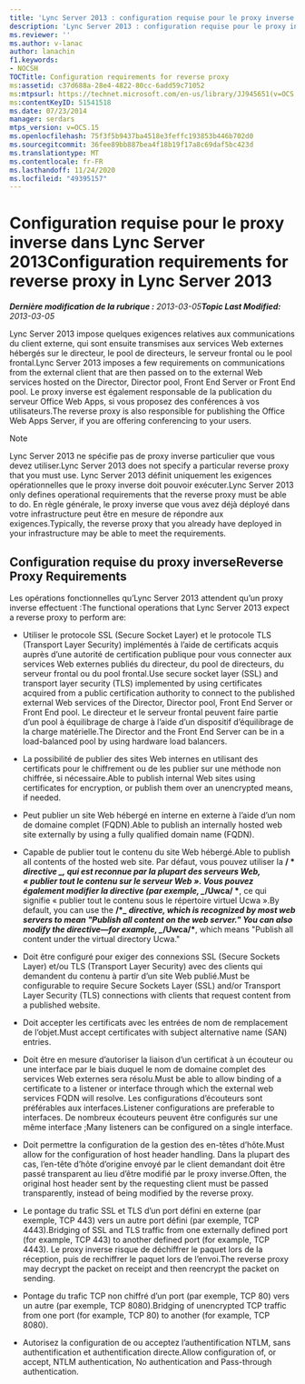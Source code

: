 ```yaml
---
title: 'Lync Server 2013 : configuration requise pour le proxy inverse'
description: 'Lync Server 2013 : configuration requise pour le proxy inverse.'
ms.reviewer: ''
ms.author: v-lanac
author: lanachin
f1.keywords:
- NOCSH
TOCTitle: Configuration requirements for reverse proxy
ms:assetid: c37d688a-28e4-4822-80cc-6add59c71052
ms:mtpsurl: https://technet.microsoft.com/en-us/library/JJ945651(v=OCS.15)
ms:contentKeyID: 51541518
ms.date: 07/23/2014
manager: serdars
mtps_version: v=OCS.15
ms.openlocfilehash: 75f3f5b9437ba4518e3feffc193853b446b702d0
ms.sourcegitcommit: 36fee89bb887bea4f18b19f17a8c69daf5bc423d
ms.translationtype: MT
ms.contentlocale: fr-FR
ms.lasthandoff: 11/24/2020
ms.locfileid: "49395157"
---
```

# <a name="configuration-requirements-for-reverse-proxy-in-lync-server-2013"></a><span data-ttu-id="97551-103">Configuration requise pour le proxy inverse dans Lync Server 2013</span><span class="sxs-lookup"><span data-stu-id="97551-103">Configuration requirements for reverse proxy in Lync Server 2013</span></span>

<div data-xmlns="http://www.w3.org/1999/xhtml">

<div class="topic" data-xmlns="http://www.w3.org/1999/xhtml" data-msxsl="urn:schemas-microsoft-com:xslt" data-cs="https://msdn.microsoft.com/">

<div data-asp="https://msdn2.microsoft.com/asp">



</div>

<div id="mainSection">

<div id="mainBody"><span data-ttu-id="97551-104">

<span> </span></span><span class="sxs-lookup"><span data-stu-id="97551-104">

<span> </span></span></span>

<span data-ttu-id="97551-105">_**Dernière modification de la rubrique :** 2013-03-05_</span><span class="sxs-lookup"><span data-stu-id="97551-105">_**Topic Last Modified:** 2013-03-05_</span></span>

<span data-ttu-id="97551-106">Lync Server 2013 impose quelques exigences relatives aux communications du client externe, qui sont ensuite transmises aux services Web externes hébergés sur le directeur, le pool de directeurs, le serveur frontal ou le pool frontal.</span><span class="sxs-lookup"><span data-stu-id="97551-106">Lync Server 2013 imposes a few requirements on communications from the external client that are then passed on to the external Web services hosted on the Director, Director pool, Front End Server or Front End pool.</span></span> <span data-ttu-id="97551-107">Le proxy inverse est également responsable de la publication du serveur Office Web Apps, si vous proposez des conférences à vos utilisateurs.</span><span class="sxs-lookup"><span data-stu-id="97551-107">The reverse proxy is also responsible for publishing the Office Web Apps Server, if you are offering conferencing to your users.</span></span>

<div>


> [!NOTE]  
> <span data-ttu-id="97551-108">Lync Server 2013 ne spécifie pas de proxy inverse particulier que vous devez utiliser.</span><span class="sxs-lookup"><span data-stu-id="97551-108">Lync Server 2013 does not specify a particular reverse proxy that you must use.</span></span> <span data-ttu-id="97551-109">Lync Server 2013 définit uniquement les exigences opérationnelles que le proxy inverse doit pouvoir exécuter.</span><span class="sxs-lookup"><span data-stu-id="97551-109">Lync Server 2013 only defines operational requirements that the reverse proxy must be able to do.</span></span> <span data-ttu-id="97551-110">En règle générale, le proxy inverse que vous avez déjà déployé dans votre infrastructure peut être en mesure de répondre aux exigences.</span><span class="sxs-lookup"><span data-stu-id="97551-110">Typically, the reverse proxy that you already have deployed in your infrastructure may be able to meet the requirements.</span></span>



</div>

<div>

## <a name="reverse-proxy-requirements"></a><span data-ttu-id="97551-111">Configuration requise du proxy inverse</span><span class="sxs-lookup"><span data-stu-id="97551-111">Reverse Proxy Requirements</span></span>

<span data-ttu-id="97551-112">Les opérations fonctionnelles qu’Lync Server 2013 attendent qu’un proxy inverse effectuent :</span><span class="sxs-lookup"><span data-stu-id="97551-112">The functional operations that Lync Server 2013 expect a reverse proxy to perform are:</span></span>

  - <span data-ttu-id="97551-113">Utiliser le protocole SSL (Secure Socket Layer) et le protocole TLS (Transport Layer Security) implémentés à l’aide de certificats acquis auprès d’une autorité de certification publique pour vous connecter aux services Web externes publiés du directeur, du pool de directeurs, du serveur frontal ou du pool frontal.</span><span class="sxs-lookup"><span data-stu-id="97551-113">Use secure socket layer (SSL) and transport layer security (TLS) implemented by using certificates acquired from a public certification authority to connect to the published external Web services of the Director, Director pool, Front End Server or Front End pool.</span></span> <span data-ttu-id="97551-114">Le directeur et le serveur frontal peuvent faire partie d’un pool à équilibrage de charge à l’aide d’un dispositif d’équilibrage de la charge matérielle.</span><span class="sxs-lookup"><span data-stu-id="97551-114">The Director and the Front End Server can be in a load-balanced pool by using hardware load balancers.</span></span>

  - <span data-ttu-id="97551-115">La possibilité de publier des sites Web internes en utilisant des certificats pour le chiffrement ou de les publier sur une méthode non chiffrée, si nécessaire.</span><span class="sxs-lookup"><span data-stu-id="97551-115">Able to publish internal Web sites using certificates for encryption, or publish them over an unencrypted means, if needed.</span></span>

  - <span data-ttu-id="97551-116">Peut publier un site Web hébergé en interne en externe à l’aide d’un nom de domaine complet (FQDN).</span><span class="sxs-lookup"><span data-stu-id="97551-116">Able to publish an internally hosted web site externally by using a fully qualified domain name (FQDN).</span></span>

  - <span data-ttu-id="97551-117">Capable de publier tout le contenu du site Web hébergé.</span><span class="sxs-lookup"><span data-stu-id="97551-117">Able to publish all contents of the hosted web site.</span></span> <span data-ttu-id="97551-118">Par défaut, vous pouvez utiliser la **/ \* *directive _, qui est reconnue par la plupart des serveurs Web, « publier tout le contenu sur le serveur Web ». Vous pouvez également modifier la directive (par exemple, _*/Uwca/ \***, ce qui signifie « publier tout le contenu sous le répertoire virtuel Ucwa ».</span><span class="sxs-lookup"><span data-stu-id="97551-118">By default, you can use the **/\**_ directive, which is recognized by most web servers to mean "Publish all content on the web server." You can also modify the directive—for example, _*/Uwca/\***, which means "Publish all content under the virtual directory Ucwa."</span></span>

  - <span data-ttu-id="97551-119">Doit être configuré pour exiger des connexions SSL (Secure Sockets Layer) et/ou TLS (Transport Layer Security) avec des clients qui demandent du contenu à partir d’un site Web publié.</span><span class="sxs-lookup"><span data-stu-id="97551-119">Must be configurable to require Secure Sockets Layer (SSL) and/or Transport Layer Security (TLS) connections with clients that request content from a published website.</span></span>

  - <span data-ttu-id="97551-120">Doit accepter les certificats avec les entrées de nom de remplacement de l’objet.</span><span class="sxs-lookup"><span data-stu-id="97551-120">Must accept certificates with subject alternative name (SAN) entries.</span></span>

  - <span data-ttu-id="97551-121">Doit être en mesure d’autoriser la liaison d’un certificat à un écouteur ou une interface par le biais duquel le nom de domaine complet des services Web externes sera résolu.</span><span class="sxs-lookup"><span data-stu-id="97551-121">Must be able to allow binding of a certificate to a listener or interface through which the external web services FQDN will resolve.</span></span> <span data-ttu-id="97551-122">Les configurations d’écouteurs sont préférables aux interfaces.</span><span class="sxs-lookup"><span data-stu-id="97551-122">Listener configurations are preferable to interfaces.</span></span> <span data-ttu-id="97551-123">De nombreux écouteurs peuvent être configurés sur une même interface ;</span><span class="sxs-lookup"><span data-stu-id="97551-123">Many listeners can be configured on a single interface.</span></span>

  - <span data-ttu-id="97551-124">Doit permettre la configuration de la gestion des en-têtes d’hôte.</span><span class="sxs-lookup"><span data-stu-id="97551-124">Must allow for the configuration of host header handling.</span></span> <span data-ttu-id="97551-125">Dans la plupart des cas, l’en-tête d’hôte d’origine envoyé par le client demandant doit être passé transparent au lieu d’être modifié par le proxy inverse.</span><span class="sxs-lookup"><span data-stu-id="97551-125">Often, the original host header sent by the requesting client must be passed transparently, instead of being modified by the reverse proxy.</span></span>

  - <span data-ttu-id="97551-126">Le pontage du trafic SSL et TLS d’un port défini en externe (par exemple, TCP 443) vers un autre port défini (par exemple, TCP 4443).</span><span class="sxs-lookup"><span data-stu-id="97551-126">Bridging of SSL and TLS traffic from one externally defined port (for example, TCP 443) to another defined port (for example, TCP 4443).</span></span> <span data-ttu-id="97551-127">Le proxy inverse risque de déchiffrer le paquet lors de la réception, puis de rechiffrer le paquet lors de l’envoi.</span><span class="sxs-lookup"><span data-stu-id="97551-127">The reverse proxy may decrypt the packet on receipt and then reencrypt the packet on sending.</span></span>

  - <span data-ttu-id="97551-128">Pontage du trafic TCP non chiffré d’un port (par exemple, TCP 80) vers un autre (par exemple, TCP 8080).</span><span class="sxs-lookup"><span data-stu-id="97551-128">Bridging of unencrypted TCP traffic from one port (for example, TCP 80) to another (for example, TCP 8080).</span></span>

  - <span data-ttu-id="97551-129">Autorisez la configuration de ou acceptez l’authentification NTLM, sans authentification et authentification directe.</span><span class="sxs-lookup"><span data-stu-id="97551-129">Allow configuration of, or accept, NTLM authentication, No authentication and Pass-through authentication.</span></span>

<span data-ttu-id="97551-130"></div>

</div>

<span> </span>

</div>

</div>

</span><span class="sxs-lookup"><span data-stu-id="97551-130"></div>

</div>

<span> </span>

</div>

</div>

</span></span></div>

